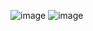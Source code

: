 ![image](https://github.com/user-attachments/assets/5363b088-961a-48b6-bd7a-412847e7c52d)
![image](https://github.com/user-attachments/assets/e2ecedf0-d049-40ec-b55f-192255aeb835)
